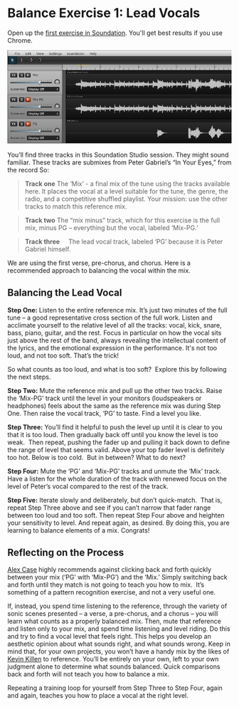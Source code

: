 # Balance Exercise 1: Lead Vocals

Open up the [first exercise in Soundation][1].  You'll get best results if you use Chrome. 

[![](/Images/37295200636f650c.png)](http://soundation.com/in-your-eyes-balance-1)

You’ll find three tracks in this Soundation Studio session. They might sound familiar. These tracks are submixes from Peter Gabriel’s “In Your Eyes,” from the record So:  

> **Track one**
> The ‘Mix’ - a final mix of the tune using the tracks available here. It places the vocal at a level suitable for the tune, the genre, the radio, and a competitive shuffled playlist. Your mission: use the other tracks to match this reference mix.

> **Track two**
> The “mix minus” track, which for this exercise is the full mix, minus PG – everything but the vocal, labeled ‘Mix-PG.’

> **Track three**    
> The lead vocal track, labeled ‘PG’ because it is Peter Gabriel himself.

We are using the first verse, pre-chorus, and chorus. Here is a recommended approach to balancing the vocal within the mix.

## Balancing the Lead Vocal

**Step One:**
Listen to the entire reference mix. It’s just two minutes of the full tune – a good representative cross section of the full work. Listen and acclimate yourself to the relative level of all the tracks: vocal, kick, snare, bass, piano, guitar, and the rest. Focus in particular on how the vocal sits just above the rest of the band, always revealing the intellectual content of the lyrics, and the emotional expression in the performance. It's not too loud, and not too soft. That’s the trick! 

So what counts as too loud, and what is too soft?  Explore this by following the next steps.

**Step Two:**
Mute the reference mix and pull up the other two tracks. Raise the ‘Mix-PG’ track until the level in your monitors (loudspeakers or headphones) feels about the same as the reference mix was during Step One. Then raise the vocal track, ‘PG’ to taste. Find a level you like.  

**Step Three:**
You’ll find it helpful to push the level up until it is clear to you that it is too loud. Then gradually back off until you know the level is too weak.  Then repeat, pushing the fader up and pulling it back down to define the range of level that seems valid. Above your top fader level is definitely too hot. Below is too cold.  But in between? What to do next?

**Step Four:**
Mute the ‘PG’ and ‘Mix-PG’ tracks and unmute the ‘Mix’ track.  Have a listen for the whole duration of the track with renewed focus on the level of Peter’s vocal compared to the rest of the track.

**Step Five:**
Iterate slowly and deliberately, but don’t quick-match.  That is, repeat Step Three above and see if you can’t narrow that fader range between too loud and too soft. Then repeat Step Four above and heighten your sensitivity to
level. And repeat again, as desired. By doing this, you are learning to balance elements of a mix. Congrats!

## Reflecting on the Process

[Alex Case][3] highly recommends against clicking back and forth quickly between your mix (‘PG’ with ‘Mix-PG’) and the ‘Mix.’ Simply switching back and forth until they match is not going to teach you how to mix.  It’s something of a pattern recognition exercise, and not a very useful one.  

If, instead, you spend time listening to the reference, through the variety of sonic scenes presented – a verse, a pre-chorus, and a chorus – you will learn what counts as a properly balanced mix. Then, mute that reference and listen only to your mix, and spend time listening and level riding. Do this and try to find a vocal level that feels right. This helps you develop an aesthetic opinion about what sounds right, and what sounds wrong. Keep in mind that, for your own projects, you won’t have a handy mix by the likes of [Kevin Killen][4] to reference. You’ll be entirely on your own, left to your own judgment alone to determine what sounds balanced. Quick comparisons back and forth will not teach you how to balance a mix. 

Repeating a training loop for yourself from Step Three to Step Four, again and again, teaches you how to place a vocal at the right level. 

  [1]: http://soundation.com/in-your-eyes-balance-1
  [3]: http://recordingology.com/
  [4]: http://www.ethanhein.com/wp/2014/killen-and-marotta/